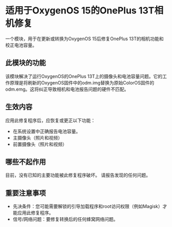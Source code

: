 # 适用于OxygenOS 15的OnePlus 13T相机修复

一个模块，用于在更新或转换为OxygenOS 15后修复OnePlus 13T的相机功能和校正电池容量。

## 此模块的功能

该模块解决了运行OxygenOS的OnePlus 13T上的摄像头和电池容量问题。它的工作原理是将刷新的OxygenOS固件中的odm.img替换为原始ColorOS固件的odm.emg。这将纠正导致相机和电池报告问题的硬件不匹配。

## 生效内容

应用此修复程序后，应恢复或更正以下功能：
- 在系统设置中正确报告电池容量。
- 主摄像头（照片和视频）
- 前置摄像头（照片和视频）
## 哪些不起作用

目前，没有已知的主要功能被此修复程序破坏。
请报告发现的任何问题。

## 重要注意事项

- 先决条件：您可能需要解锁的引导加载程序和root访问权限（例如Magisk）才能应用此修复程序。
- 信号/网络问题：要修复转换后的任何蜂窝网络问题。
